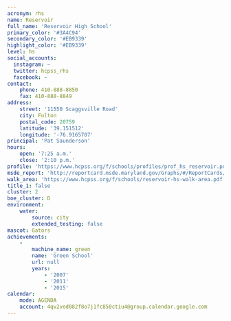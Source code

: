 ```yaml
---
acronym: rhs
name: Reservoir
full_name: 'Reservoir High School'
primary_color: '#3A4C94'
secondary_color: '#EB9339'
highlight_color: '#EB9339'
level: hs
social_accounts:
  instagram: ~
  twitter: hcpss_rhs
  facebook: ~
contact:
    phone: 410-888-8850
    fax: 410-888-8849
address:
    street: '11550 Scaggsville Road'
    city: Fulton
    postal_code: 20759
    latitude: '39.151512'
    longitude: '-76.9165707'
principal: 'Pat Saunderson'
hours:
    open: '7:25 a.m.'
    close: '2:10 p.m.'
profile: 'https://www.hcpss.org/f/schools/profiles/prof_hs_reservoir.pdf'
msde_report: 'http://reportcard.msde.maryland.gov/Graphs/#/ReportCards/ReportCardSchool/1//1/13/0527/'
walk_area: 'https://www.hcpss.org/f/schools/reservoir-hs-walk-area.pdf'
title_1: false
cluster: 2
boe_cluster: D
environment:
    water:
        source: city
        extended_testing: false
mascot: Gators
achievements:
    -
        machine_name: green
        name: 'Green School'
        url: null
        years:
            - '2007'
            - '2011'
            - '2015'
calendar:
    mode: AGENDA
    account: 4qv2vod082f8o7j1fc850ctiu4@group.calendar.google.com
---
```

